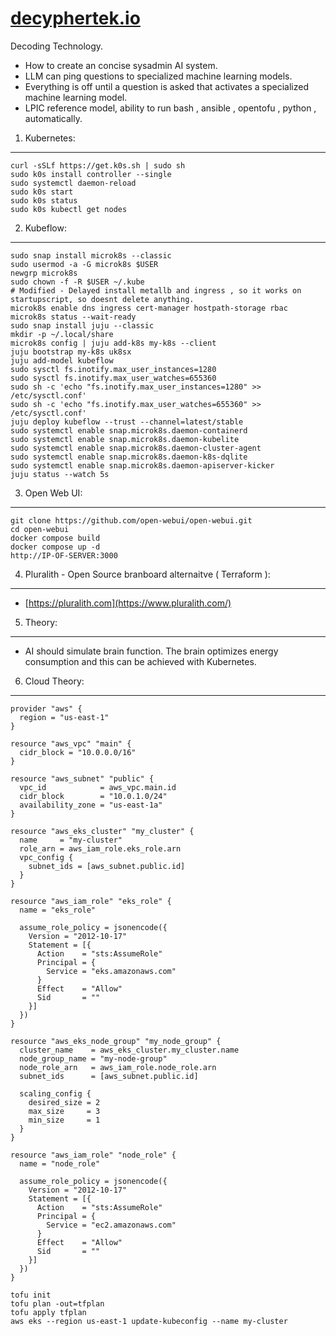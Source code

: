 # [decyphertek.io](https://decyphertek.io/)
Decoding Technology.
* How to create an concise sysadmin AI system.
* LLM can ping questions to specialized machine learning models.
* Everything is off until a question is asked that activates a specialized machine learning model.
* LPIC reference model, ability to run bash , ansible , opentofu , python , automatically. 

1. Kubernetes:
--------------
```
curl -sSLf https://get.k0s.sh | sudo sh
sudo k0s install controller --single
sudo systemctl daemon-reload
sudo k0s start
sudo k0s status
sudo k0s kubectl get nodes
```

2. Kubeflow:
------------
```
sudo snap install microk8s --classic
sudo usermod -a -G microk8s $USER
newgrp microk8s
sudo chown -f -R $USER ~/.kube
# Modified - Delayed install metallb and ingress , so it works on startupscript, so doesnt delete anything.
microk8s enable dns ingress cert-manager hostpath-storage rbac
microk8s status --wait-ready
sudo snap install juju --classic 
mkdir -p ~/.local/share
microk8s config | juju add-k8s my-k8s --client
juju bootstrap my-k8s uk8sx
juju add-model kubeflow
sudo sysctl fs.inotify.max_user_instances=1280
sudo sysctl fs.inotify.max_user_watches=655360
sudo sh -c 'echo "fs.inotify.max_user_instances=1280" >> /etc/sysctl.conf'
sudo sh -c 'echo "fs.inotify.max_user_watches=655360" >> /etc/sysctl.conf'
juju deploy kubeflow --trust --channel=latest/stable
sudo systemctl enable snap.microk8s.daemon-containerd
sudo systemctl enable snap.microk8s.daemon-kubelite
sudo systemctl enable snap.microk8s.daemon-cluster-agent
sudo systemctl enable snap.microk8s.daemon-k8s-dqlite
sudo systemctl enable snap.microk8s.daemon-apiserver-kicker
juju status --watch 5s
```

3. Open Web UI:
---------------
~~~
git clone https://github.com/open-webui/open-webui.git
cd open-webui
docker compose build
docker compose up -d
http://IP-OF-SERVER:3000
~~~

4. Pluralith - Open Source branboard alternaitve ( Terraform ):
---------------------------
* [https://pluralith.com](https://www.pluralith.com/)

5. Theory:
--------
* AI should simulate brain function. The brain optimizes energy consumption and this can be achieved with Kubernetes.

6. Cloud Theory:
-----------------
```
provider "aws" {
  region = "us-east-1"
}

resource "aws_vpc" "main" {
  cidr_block = "10.0.0.0/16"
}

resource "aws_subnet" "public" {
  vpc_id            = aws_vpc.main.id
  cidr_block        = "10.0.1.0/24"
  availability_zone = "us-east-1a"
}

resource "aws_eks_cluster" "my_cluster" {
  name     = "my-cluster"
  role_arn = aws_iam_role.eks_role.arn
  vpc_config {
    subnet_ids = [aws_subnet.public.id]
  }
}

resource "aws_iam_role" "eks_role" {
  name = "eks_role"

  assume_role_policy = jsonencode({
    Version = "2012-10-17"
    Statement = [{
      Action    = "sts:AssumeRole"
      Principal = {
        Service = "eks.amazonaws.com"
      }
      Effect    = "Allow"
      Sid       = ""
    }]
  })
}

resource "aws_eks_node_group" "my_node_group" {
  cluster_name    = aws_eks_cluster.my_cluster.name
  node_group_name = "my-node-group"
  node_role_arn   = aws_iam_role.node_role.arn
  subnet_ids      = [aws_subnet.public.id]

  scaling_config {
    desired_size = 2
    max_size     = 3
    min_size     = 1
  }
}

resource "aws_iam_role" "node_role" {
  name = "node_role"

  assume_role_policy = jsonencode({
    Version = "2012-10-17"
    Statement = [{
      Action    = "sts:AssumeRole"
      Principal = {
        Service = "ec2.amazonaws.com"
      }
      Effect    = "Allow"
      Sid       = ""
    }]
  })
}
```

```
tofu init
tofu plan -out=tfplan
tofu apply tfplan
aws eks --region us-east-1 update-kubeconfig --name my-cluster
```
